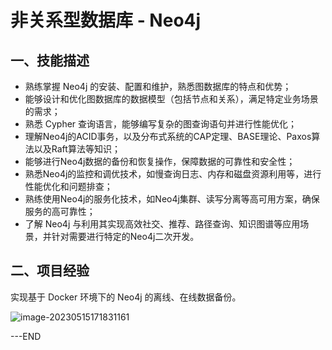 # 非关系型数据库 - Neo4j

## 一、技能描述

- 熟练掌握 Neo4j 的安装、配置和维护，熟悉图数据库的特点和优势；
- 能够设计和优化图数据库的数据模型（包括节点和关系），满足特定业务场景的需求；
- 熟悉 Cypher 查询语言，能够编写复杂的图查询语句并进行性能优化；
- 理解Neo4j的ACID事务，以及分布式系统的CAP定理、BASE理论、Paxos算法以及Raft算法等知识；
- 能够进行Neo4j数据的备份和恢复操作，保障数据的可靠性和安全性；
- 熟悉Neo4j的监控和调优技术，如慢查询日志、内存和磁盘资源利用等，进行性能优化和问题排查；
- 熟练使用Neo4j的服务化技术，如Neo4j集群、读写分离等高可用方案，确保服务的高可靠性；
- 了解 Neo4j 与利用其实现高效社交、推荐、路径查询、知识图谱等应用场景，并针对需要进行特定的Neo4j二次开发。

## 二、项目经验

实现基于 Docker 环境下的 Neo4j 的离线、在线数据备份。

![image-20230515171831161](https://csdn-rab.oss-cn-chengdu.aliyuncs.com/img/image-20230515171831161.png)

---END
